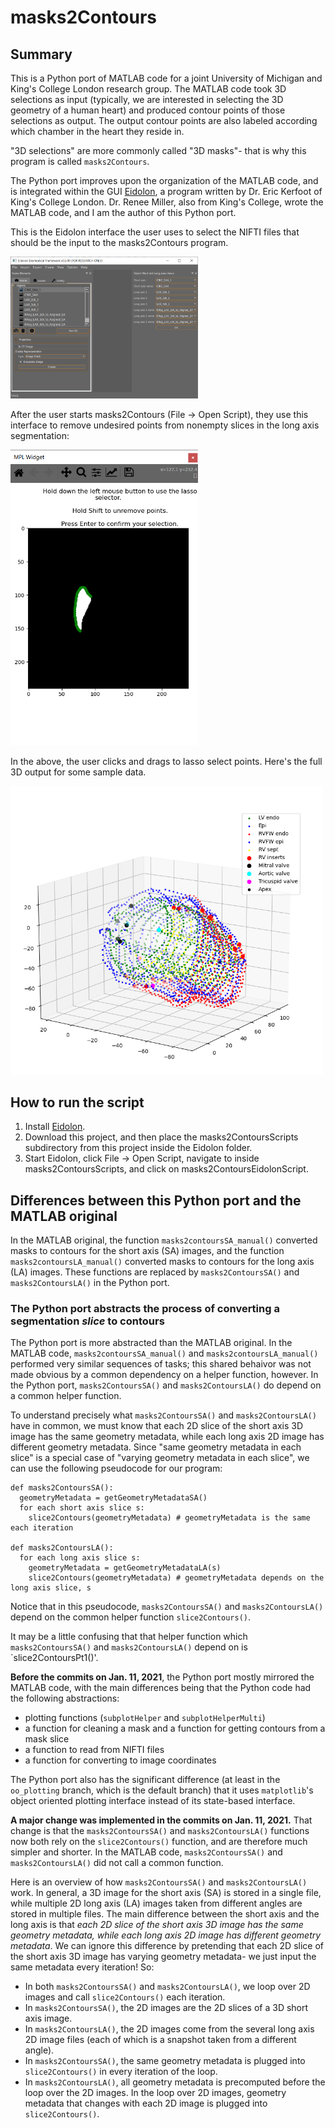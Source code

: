 # masks2Contours

## Summary

This is a Python port of MATLAB code for a joint University of Michigan and King's College London research group. The MATLAB code took 3D selections as input (typically, we are interested in selecting the 3D geometry of a human heart) and produced contour points of those selections as output. The output contour points are also labeled according which chamber in the heart they reside in. 

"3D selections" are more commonly called "3D masks"- that is why this program is called `masks2Contours`.

The Python port improves upon the organization of the MATLAB code, and is integrated within the GUI [Eidolon](https://github.com/ericspod/Eidolon), a program written by Dr. Eric Kerfoot of King's College London. Dr. Renee Miller, also from King's College, wrote the MATLAB code, and I am the author of this Python port.

This is the Eidolon interface the user uses to select the NIFTI files that should be the input to the masks2Contours program.

<img src = "images/fileSelect.PNG" width = 300>

After the user starts masks2Contours (File -> Open Script), they use this interface to remove undesired points from nonempty slices in the long axis segmentation:

<img src = "images/lassoSelector.PNG" width = 300>

In the above, the user clicks and drags to lasso select points. Here's the full 3D output for some sample data.

<img src = "images/output.PNG" width = 500>

## How to run the script

1. Install [Eidolon](https://github.com/ericspod/Eidolon).
2. Download this project, and then place the masks2ContoursScripts subdirectory from this project inside the Eidolon folder.
3. Start Eidolon, click File -> Open Script, navigate to inside masks2ContoursScripts, and click on masks2ContoursEidolonScript.

## Differences between this Python port and the MATLAB original 

In the MATLAB original, the function `masks2contoursSA_manual()` converted masks to contours for the short axis (SA) images, and the function `masks2contoursLA_manual()` converted masks to contours for the long axis (LA) images. These functions are replaced by `masks2ContoursSA()` and `masks2ContoursLA()` in the Python port.

### The Python port abstracts the process of converting a segmentation *slice* to contours

The Python port is more abstracted than the MATLAB original. In the MATLAB code, `masks2contoursSA_manual()` and `masks2contoursLA_manual()` performed very similar sequences of tasks; this shared behaivor was not made obvious by a common dependency on a helper function, however. In the Python port, `masks2ContoursSA()` and `masks2ContoursLA()` do depend on a common helper function.

To understand precisely what `masks2ContoursSA()` and `masks2ContoursLA()` have in common, we must know that each 2D slice of the short axis 3D image has the same geometry metadata, while each long axis 2D image has different geometry metadata. Since "same geometry metadata in each slice" is a special case of "varying geometry metadata in each slice", we can use the following pseudocode for our program:

```
def masks2ContoursSA():
  geometryMetadata = getGeometryMetadataSA()
  for each short axis slice s:
    slice2Contours(geometryMetadata) # geometryMetadata is the same each iteration
    
def masks2ContoursLA():
  for each long axis slice s:
    geometryMetadata = getGeometryMetadataLA(s) 
    slice2Contours(geometryMetadata) # geometryMetadata depends on the long axis slice, s
```

Notice that in this pseudocode, `masks2ContoursSA()` and `masks2ContoursLA()` depend on the common helper function `slice2Contours()`.



It may be a little confusing that that helper function which `masks2ContoursSA()` and `masks2ContoursLA()` depend on is `slice2ContoursPt1()'.





**Before the commits on Jan. 11, 2021**, the Python port mostly mirrored the MATLAB code, with the main differences being that the Python code had the following abstractions:
- plotting functions (`subplotHelper` and `subplotHelperMulti`)
- a function for cleaning a mask and a function for getting contours from a mask slice
- a function to read from NIFTI files
- a function for converting to image coordinates

The Python port also has the significant difference (at least in the `oo_plotting` branch, which is the default branch) that it uses `matplotlib`'s object oriented plotting interface instead of its state-based interface.

**A major change was implemented in the commits on Jan. 11, 2021.** That change is that the `masks2ContoursSA()` and `masks2ContoursLA()` functions now both rely on the `slice2Contours()` function, and are therefore much simpler and shorter. In the MATLAB code, `masks2ContoursSA()` and `masks2ContoursLA()` did not call a common function.

Here is an overview of how `masks2ContoursSA()` and `masks2ContoursLA()` work. In general, a 3D image for the short axis (SA) is stored in a single file, while multiple 2D long axis (LA) images taken from different angles are stored in multiple files. The main difference between the short axis and the long axis is that *each 2D slice of the short axis 3D image has the same geometry metadata, while each long axis 2D image has different geometry metadata*. We can ignore this difference by pretending that each 2D slice of the short axis 3D image has varying geometry metadata- we just input the same metadata every iteration! So:

- In both `masks2ContoursSA()` and `masks2ContoursLA()`, we loop over 2D images and call `slice2Contours()` each iteration. 
- In `masks2ContoursSA()`, the 2D images are the 2D slices of a 3D short axis image.
- In `masks2ContoursLA()`, the 2D images come from the several long axis 2D image files (each of which is a snapshot taken from a different angle).
- In `masks2ContoursSA()`, the same geometry metadata is plugged into `slice2Contours()` in every iteration of the loop.
- In `masks2ContoursLA()`, all geometry metadata is precomputed before the loop over the 2D images. In the loop over 2D images, geometry metadata that changes with each 2D image is plugged into `slice2Contours()`.
